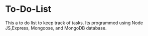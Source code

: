 # To-Do-List
This a to do list to keep track of tasks. Its programmed using Node JS,Express, Mongoose, and MongoDB database.
